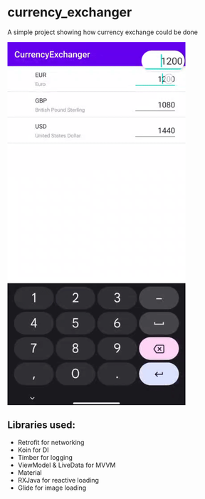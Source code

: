 # currency_exchanger

A simple project showing how currency exchange could be done

![image](https://github.com/Kpeved/currency_exchanger/blob/master/art/CurrencyConverter.gif)

## Libraries used: 

- Retrofit for networking
- Koin for DI
- Timber for logging
- ViewModel & LiveData for MVVM
- Material
- RXJava for reactive loading
- Glide for image loading